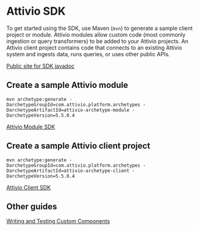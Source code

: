 # Attivio SDK
To get started using the SDK, use Maven (`mvn`) to generate a sample client project or module.  Attivio modules allow custom
code (most commonly ingestion or query transformers) to be added to your Attivio projects.  An Attivio client project contains
code that connects to an existing Attivio system and ingests data, runs queries, or uses other public APIs.

[Public site for SDK javadoc](https://attivio.github.io/sdk-5.5-javadoc/index.html)

## Create a sample Attivio module

    mvn archetype:generate -DarchetypeGroupId=com.attivio.platform.archetypes -DarchetypeArtifactId=attivio-archetype-module -DarchetypeVersion=5.5.0.4

[Attivio Module SDK](attivio_module_sdk.md)

## Create a sample Attivio client project

    mvn archetype:generate -DarchetypeGroupId=com.attivio.platform.archetypes -DarchetypeArtifactId=attivio-archetype-client -DarchetypeVersion=5.5.0.4

[Attivio Client SDK](attivio_client_sdk.md)

## Other guides

[Writing and Testing Custom Components](writing_and_testing_components.md)
